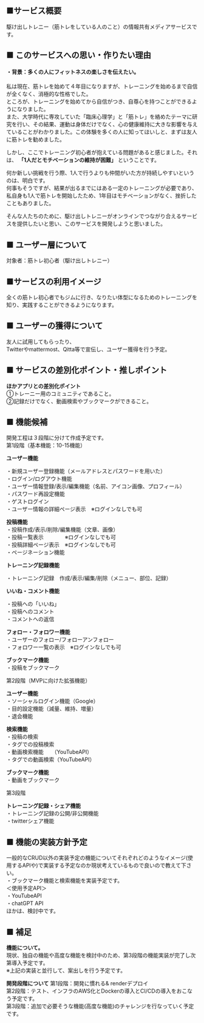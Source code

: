 ## ■サービス概要
駆け出しトレニー（筋トレをしている人のこと）の情報共有メディアサービスです。


## ■ このサービスへの思い・作りたい理由
#### ・背景：多くの人にフィットネスの楽しさを伝えたい。

私は現在、筋トレを始めて４年目になりますが、トレーニングを始めるまで自信が全くなく、消極的な性格でした。<br>
ところが、トレーニングを始めてから自信がつき、自尊心を持つことができるようになりました。<br>
また、大学時代に専攻していた「臨床心理学」と「筋トレ」を絡めたテーマに研究を行い、その結果、運動は身体だけでなく、心の健康維持に大きな影響を与えていることがわかりました。この体験を多くの人に知ってほいしと、まずは友人に筋トレを勧めました。<br>

しかし、ここでトレーニング初心者が抱えている問題があると感じました。それは、
**「1人だとモチベーションの維持が困難」** ということです。<br>

何か新しい挑戦を行う際、1人で行うよりも仲間がいた方が持続しやすいというのは、明白です。<br>
何事もそうですが、結果が出るまでにはある一定のトレーニングが必要であり、私自身も1人で筋トレを開始したため、1年目はモチベーションがなく、挫折したこともありました。<br>

そんな人たちのために、駆け出しトレニーがオンラインでつながり合えるサービスを提供したいと思い、このサービスを開発しようと思いました。

## ■ ユーザー層について
対象者：筋トレ初心者（駆け出しトレニー）

## ■サービスの利用イメージ
全くの筋トレ初心者でもジムに行き、なりたい体型になるためのトレーニングを知り、実践することができるようになります。<br>

## ■ ユーザーの獲得について
友人に試用してもらったり、<br>
Twitterやmattermost、Qitta等で宣伝し、ユーザー獲得を行う予定。<br>


## ■ サービスの差別化ポイント・推しポイント
**ほかアプリとの差別化ポイント<br>**
①トレーニー用のコミュニティであること。<br>
②記録だけでなく、動画検索やブックマークができること。<br>


## ■ 機能候補
開発工程は３段階に分けて作成予定です。<br>
第1段階（基本機能：10-15機能）<br>

**ユーザー機能<br>**

・新規ユーザー登録機能（メールアドレスとパスワードを用いた）<br>
・ログイン/ログアウト機能<br>
・ユーザー情報登録/表示/編集機能（名前、アイコン画像、プロフィール）<br>
・パスワード再設定機能<br>
・ゲストログイン<br>
・ユーザー情報の詳細ページ表示　※ログインなしでも可<br>

**投稿機能<br>**
・投稿作成/表示/削除/編集機能（文章、画像）<br>
・投稿一覧表示　　　　※ログインなしでも可<br>
・投稿詳細ページ表示　※ログインなしでも可<br>
・ページネーション機能<br>


**トレーニング記録機能<br>**

・トレーニング記録　作成/表示/編集/削除（メニュー、部位、記録）<br>

**いいね・コメント機能<br>**

・投稿への「いいね」<br>
・投稿へのコメント<br>
・コメントへの返信<br>


**フォロー・フォロワー機能<br>**
・ユーザーのフォロー/フォローアンフォロー<br>
・フォロワー一覧の表示　※ログインなしでも可<br>

**ブックマーク機能<br>**
・投稿をブックマーク<br>


第2段階（MVPに向けた拡張機能）<br>

**ユーザー機能<br>**
・ソーシャルログイン機能（Google）<br>
・目的設定機能（減量、維持、増量）<br>
・退会機能<br>

**検索機能<br>**
・投稿の検索<br>
・タグでの投稿検索<br>
・動画検索機能　　（YouTubeAPI）<br>
・タグでの動画検索（YouTubeAPI）<br>

**ブックマーク機能<br>**
・動画をブックマーク<br>

第3段階<br>

**トレーニング記録・シェア機能<br>**
・トレーニング記録の公開/非公開機能<br>
・twitterシェア機能<br>


## ■ 機能の実装方針予定<br>
一般的なCRUD以外の実装予定の機能についてそれぞれどのようなイメージ(使用するAPIや)で実装する予定なのか現状考えているもので良いので教えて下さい。<br>
・ブックマーク機能と検索機能を実装予定です。<br>
＜使用予定API＞<br>
・YouTubeAPI<br>
・chatGPT API<br>
ほかは、検討中です。<br>

## ■ 補足<br>
**機能について。<br>**
現状、独自の機能や高度な機能を検討中のため、第3段階の機能実装が完了し次第導入予定です。<br>
※上記の実装と並行して、案出しを行う予定です。<br>

**開発段階について**
第1段階：開発に慣れる& renderデプロイ<br>
第2段階：テスト、インフラのAWS化とDockerの導入とCI/CDの導入をおこなう予定です。<br>
第3段階：追加で必要そうな機能(高度な機能)のチャレンジを行なっていく予定です。<br>
